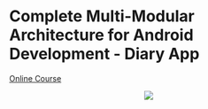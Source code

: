 # Complete Multi-Modular Architecture for Android Development - Diary App
<p>
  <a href="https://stevdza-san.com/p/multi-module-android-development-with-mongo-db-realm-sync" align="center">Online Course</a>
</p>
<p align="center">
  <img src="https://i.postimg.cc/yxDGSt3n/Multi-Module.png" href="">
</p>

